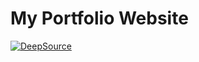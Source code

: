 # My Portfolio Website

[![DeepSource](https://deepsource.io/gh/SpreeZ00/larsrose.com.svg/?label=active+issues&show_trend=true&token=BmpmJKOmObPugg51p9zn5jic)](https://deepsource.io/gh/SpreeZ00/larsrose.com/?ref=repository-badge)
